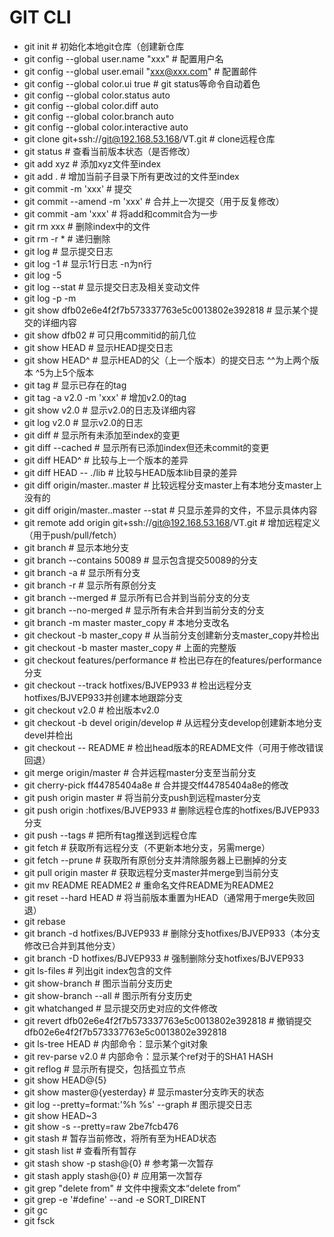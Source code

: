 GIT CLI
=======

* git init                                                  # 初始化本地git仓库（创建新仓库
* git config --global user.name "xxx"                       # 配置用户名
* git config --global user.email "xxx@xxx.com"              # 配置邮件
* git config --global color.ui true                         # git status等命令自动着色
* git config --global color.status auto
* git config --global color.diff auto
* git config --global color.branch auto
* git config --global color.interactive auto
* git clone git+ssh://git@192.168.53.168/VT.git             # clone远程仓库
* git status                                                # 查看当前版本状态（是否修改）
* git add xyz                                               # 添加xyz文件至index
* git add .                                                 # 增加当前子目录下所有更改过的文件至index
* git commit -m 'xxx'                                       # 提交
* git commit --amend -m 'xxx'                               # 合并上一次提交（用于反复修改）
* git commit -am 'xxx'                                      # 将add和commit合为一步
* git rm xxx                                                # 删除index中的文件
* git rm -r *                                               # 递归删除
* git log                                                   # 显示提交日志
* git log -1                                                # 显示1行日志 -n为n行
* git log -5
* git log --stat                                            # 显示提交日志及相关变动文件
* git log -p -m
* git show dfb02e6e4f2f7b573337763e5c0013802e392818         # 显示某个提交的详细内容
* git show dfb02                                            # 可只用commitid的前几位
* git show HEAD                                             # 显示HEAD提交日志
* git show HEAD^                                            # 显示HEAD的父（上一个版本）的提交日志 ^^为上两个版本 ^5为上5个版本
* git tag                                                   # 显示已存在的tag
* git tag -a v2.0 -m 'xxx'                                  # 增加v2.0的tag
* git show v2.0                                             # 显示v2.0的日志及详细内容
* git log v2.0                                              # 显示v2.0的日志
* git diff                                                  # 显示所有未添加至index的变更
* git diff --cached                                         # 显示所有已添加index但还未commit的变更
* git diff HEAD^                                            # 比较与上一个版本的差异
* git diff HEAD -- ./lib                                    # 比较与HEAD版本lib目录的差异
* git diff origin/master..master                            # 比较远程分支master上有本地分支master上没有的
* git diff origin/master..master --stat                     # 只显示差异的文件，不显示具体内容
* git remote add origin git+ssh://git@192.168.53.168/VT.git # 增加远程定义（用于push/pull/fetch）
* git branch                                                # 显示本地分支
* git branch --contains 50089                               # 显示包含提交50089的分支
* git branch -a                                             # 显示所有分支
* git branch -r                                             # 显示所有原创分支
* git branch --merged                                       # 显示所有已合并到当前分支的分支
* git branch --no-merged                                    # 显示所有未合并到当前分支的分支
* git branch -m master master_copy                          # 本地分支改名
* git checkout -b master_copy                               # 从当前分支创建新分支master_copy并检出
* git checkout -b master master_copy                        # 上面的完整版
* git checkout features/performance                         # 检出已存在的features/performance分支
* git checkout --track hotfixes/BJVEP933                    # 检出远程分支hotfixes/BJVEP933并创建本地跟踪分支
* git checkout v2.0                                         # 检出版本v2.0
* git checkout -b devel origin/develop                      # 从远程分支develop创建新本地分支devel并检出
* git checkout -- README                                    # 检出head版本的README文件（可用于修改错误回退）
* git merge origin/master                                   # 合并远程master分支至当前分支
* git cherry-pick ff44785404a8e                             # 合并提交ff44785404a8e的修改
* git push origin master                                    # 将当前分支push到远程master分支
* git push origin :hotfixes/BJVEP933                        # 删除远程仓库的hotfixes/BJVEP933分支
* git push --tags                                           # 把所有tag推送到远程仓库
* git fetch                                                 # 获取所有远程分支（不更新本地分支，另需merge）
* git fetch --prune                                         # 获取所有原创分支并清除服务器上已删掉的分支
* git pull origin master                                    # 获取远程分支master并merge到当前分支
* git mv README README2                                     # 重命名文件README为README2
* git reset --hard HEAD                                     # 将当前版本重置为HEAD（通常用于merge失败回退）
* git rebase
* git branch -d hotfixes/BJVEP933                           # 删除分支hotfixes/BJVEP933（本分支修改已合并到其他分支）
* git branch -D hotfixes/BJVEP933                           # 强制删除分支hotfixes/BJVEP933
* git ls-files                                              # 列出git index包含的文件
* git show-branch                                           # 图示当前分支历史
* git show-branch --all                                     # 图示所有分支历史
* git whatchanged                                           # 显示提交历史对应的文件修改
* git revert dfb02e6e4f2f7b573337763e5c0013802e392818       # 撤销提交dfb02e6e4f2f7b573337763e5c0013802e392818
* git ls-tree HEAD                                          # 内部命令：显示某个git对象
* git rev-parse v2.0                                        # 内部命令：显示某个ref对于的SHA1 HASH
* git reflog                                                # 显示所有提交，包括孤立节点
* git show HEAD@{5}
* git show master@{yesterday}                               # 显示master分支昨天的状态
* git log --pretty=format:'%h %s' --graph                   # 图示提交日志
* git show HEAD~3
* git show -s --pretty=raw 2be7fcb476
* git stash                                                 # 暂存当前修改，将所有至为HEAD状态
* git stash list                                            # 查看所有暂存
* git stash show -p stash@{0}                               # 参考第一次暂存
* git stash apply stash@{0}                                 # 应用第一次暂存
* git grep "delete from"                                    # 文件中搜索文本“delete from”
* git grep -e '#define' --and -e SORT_DIRENT
* git gc
* git fsck


